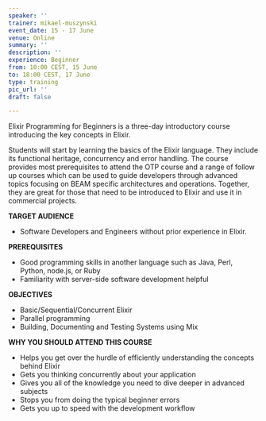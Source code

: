 ```yaml
---
speaker: ''
trainer: mikael-muszynski
event_date: 15 - 17 June
venue: Online
summary: ''
description: ''
experience: Beginner
from: 10:00 CEST, 15 June
to: 18:00 CEST, 17 June
type: training
pic_url: ''
draft: false

---
```

Elixir Programming for Beginners is a three-day introductory course introducing the key concepts in Elixir. 

Students will start by learning the basics of the Elixir language. They include its functional heritage, concurrency and error handling. The course provides most prerequisites to attend the OTP course and a range of follow up courses which can be used to guide developers through advanced topics focusing on BEAM specific architectures and operations. Together, they are great for those that need to be introduced to Elixir and use it in commercial projects.

**TARGET AUDIENCE**

* Software Developers and Engineers without prior experience in Elixir.

**PREREQUISITES**

* Good programming skills in another language such as Java, Perl, Python, node.js, or Ruby
* Familiarity with server-side software development helpful

**OBJECTIVES**

* Basic/Sequential/Concurrent Elixir
* Parallel programming
* Building, Documenting and Testing Systems using Mix

**WHY YOU SHOULD ATTEND THIS COURSE**

* Helps you get over the hurdle of efficiently understanding the concepts behind Elixir
* Gets you thinking concurrently about your application
* Gives you all of the knowledge you need to dive deeper in advanced subjects
* Stops you from doing the typical beginner errors
* Gets you up to speed with the development workflow